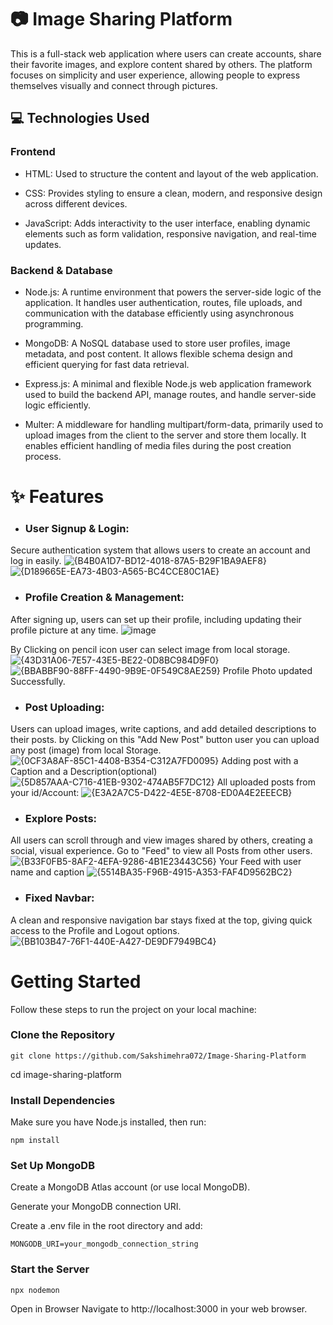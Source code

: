# 📷 Image Sharing Platform
This is a full-stack web application where users can create accounts, share their favorite images, and explore content shared by others. The platform focuses on simplicity and user experience, allowing people to express themselves visually and connect through pictures.
## 💻 Technologies Used 
### Frontend

- HTML: Used to structure the content and layout of the web application.

- CSS: Provides styling to ensure a clean, modern, and responsive design across different devices.

- JavaScript: Adds interactivity to the user interface, enabling dynamic elements such as form validation, responsive navigation, and real-time updates.

### Backend & Database
- Node.js: A runtime environment that powers the server-side logic of the application. It handles user authentication, routes, file uploads, and communication with the database efficiently using asynchronous programming.

- MongoDB: A NoSQL database used to store user profiles, image metadata, and post content. It allows flexible schema design and efficient querying for fast data retrieval.

- Express.js: A minimal and flexible Node.js web application framework used to build the backend API, manage routes, and handle server-side logic efficiently.

- Multer: A middleware for handling multipart/form-data, primarily used to upload images from the client to the server and store them locally. It enables efficient handling of media files during the post creation process.

# ✨ Features
- ### User Signup & Login: 
Secure authentication system that allows users to create an account and log in easily.
![{B4B0A1D7-BD12-4018-87A5-B29F1BA9AEF8}](https://github.com/user-attachments/assets/601ecaa1-25be-4ca0-a62d-cfee23cfbf50)  ![{D189665E-EA73-4B03-A565-BC4CCE80C1AE}](https://github.com/user-attachments/assets/240ef14b-01cc-4994-978a-028504ece906)

- ### Profile Creation & Management: 
After signing up, users can set up their profile, including updating their profile picture at any time.
![image](https://github.com/user-attachments/assets/4dfceb7c-d31b-455a-bb00-129db25258a2)  

By Clicking on pencil icon user can select image from local storage. 
![{43D31A06-7E57-43E5-BE22-0D8BC984D9F0}](https://github.com/user-attachments/assets/2ac05ad6-4ead-4c25-96dc-d70fd298c511)
![{BBABBF90-88FF-4490-9B9E-0F549C8AE259}](https://github.com/user-attachments/assets/476a370a-f04e-4e74-9a5a-73790cdc76b4)
Profile Photo updated Successfully.

- ### Post Uploading: 
Users can upload images, write captions, and add detailed descriptions to their posts.
by Clicking on this "Add New Post" button user you can upload any post (image) from local Storage.
![{0CF3A8AF-85C1-4408-B354-C312A7FD0095}](https://github.com/user-attachments/assets/7044e9f9-8931-45c3-8e70-11d0bcef55d1)
Adding post with a Caption and a Description(optional)
![{5D857AAA-C716-41EB-9302-474AB5F7DC12}](https://github.com/user-attachments/assets/55d14d14-baef-4163-bdeb-31ab6ecf3084)
All uploaded posts from your id/Account: 
![{E3A2A7C5-D422-4E5E-8708-ED0A4E2EEECB}](https://github.com/user-attachments/assets/7942d715-261b-408b-83ef-4c2bcdd7fb02)

- ### Explore Posts: 
All users can scroll through and view images shared by others, creating a social, visual experience.
Go to "Feed" to view all Posts from other users.
![{B33F0FB5-8AF2-4EFA-9286-4B1E23443C56}](https://github.com/user-attachments/assets/03a0dfda-71e6-49f9-a11a-1a2a9e472884)
Your Feed with user name and caption
![{5514BA35-F96B-4915-A353-FAF4D9562BC2}](https://github.com/user-attachments/assets/08c68733-382a-4f24-810d-63695028b4af)

- ### Fixed Navbar: 
A clean and responsive navigation bar stays fixed at the top, giving quick access to the Profile and Logout options.
![{BB103B47-76F1-440E-A427-DE9DF7949BC4}](https://github.com/user-attachments/assets/cd1e030a-d1fb-4897-86d7-87df9908b573)

# Getting Started
Follow these steps to run the project on your local machine:

### Clone the Repository
```
git clone https://github.com/Sakshimehra072/Image-Sharing-Platform
```
cd image-sharing-platform

### Install Dependencies
Make sure you have Node.js installed, then run:

```
npm install
```
### Set Up MongoDB

Create a MongoDB Atlas account (or use local MongoDB).

Generate your MongoDB connection URI.

Create a .env file in the root directory and add:

```
MONGODB_URI=your_mongodb_connection_string
```
### Start the Server
```
npx nodemon
```
Open in Browser
Navigate to http://localhost:3000 in your web browser.

